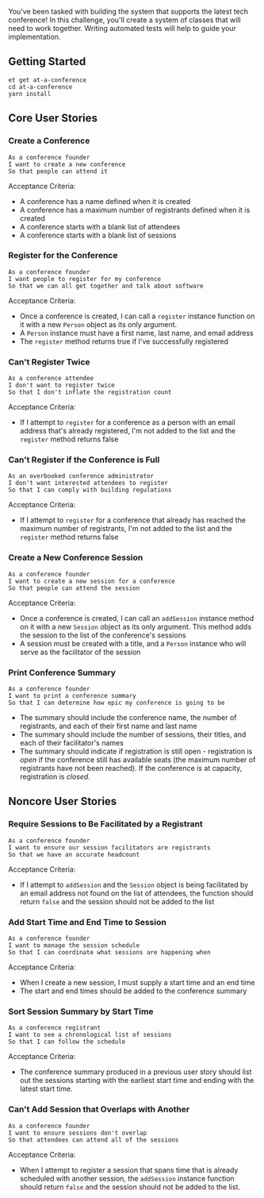 You've been tasked with building the system that supports the latest tech conference! In this challenge, you'll create a system of classes that will need to work together. Writing automated tests will help to guide your implementation.

## Getting Started

```no-highlight
et get at-a-conference
cd at-a-conference
yarn install
```

## Core User Stories

### Create a Conference

```no-highlight
As a conference founder
I want to create a new conference
So that people can attend it
```

Acceptance Criteria:

- A conference has a name defined when it is created
- A conference has a maximum number of registrants defined when it is created
- A conference starts with a blank list of attendees
- A conference starts with a blank list of sessions

### Register for the Conference

```no-highlight
As a conference founder
I want people to register for my conference
So that we can all get together and talk about software
```

Acceptance Criteria:

- Once a conference is created, I can call a `register` instance function on it with a new `Person` object as its only argument.
- A `Person` instance must have a first name, last name, and email address
- The `register` method returns true if I've successfully registered

### Can't Register Twice

```no-highlight
As a conference attendee
I don't want to register twice
So that I don't inflate the registration count
```

Acceptance Criteria:

- If I attempt to `register` for a conference as a person with an email address that's already registered, I'm not added to the list and the `register` method returns false

### Can't Register if the Conference is Full

```no-highlight
As an overbooked conference administrator
I don't want interested attendees to register
So that I can comply with building regulations
```

Acceptance Criteria:

- If I attempt to `register` for a conference that already has reached the maximum number of registrants, I'm not added to the list and the `register` method returns false

### Create a New Conference Session

```no-highlight
As a conference founder
I want to create a new session for a conference
So that people can attend the session
```

Acceptance Criteria:

- Once a conference is created, I can call an `addSession` instance method on it with a new `Session` object as its only argument. This method adds the session to the list of the conference's sessions
- A session must be created with a title, and a `Person` instance who will serve as the facilitator of the session

### Print Conference Summary

```no-highlight
As a conference founder
I want to print a conference summary
So that I can determine how epic my conference is going to be
```

- The summary should include the conference name, the number of registrants, and each of their first name and last name
- The summary should include the number of sessions, their titles, and each of their facilitator's names
- The summary should indicate if registration is still open - registration is _open_ if the conference still has available seats (the maximum number of registrants have not been reached). If the conference is at capacity, registration is _closed_.

## Noncore User Stories

### Require Sessions to Be Facilitated by a Registrant

```no-highlight
As a conference founder
I want to ensure our session facilitators are registrants
So that we have an accurate headcount
```

Acceptance Criteria:

- If I attempt to `addSession` and the `Session` object is being facilitated by an email address not found on the list of attendees, the function should return `false` and the session should not be added to the list

### Add Start Time and End Time to Session

```no-highlight
As a conference founder
I want to manage the session schedule
So that I can coordinate what sessions are happening when
```

Acceptance Criteria:

- When I create a new session, I must supply a start time and an end time
- The start and end times should be added to the conference summary

### Sort Session Summary by Start Time

```no-highlight
As a conference registrant
I want to see a chronological list of sessions
So that I can follow the schedule
```

Acceptance Criteria:

- The conference summary produced in a previous user story should list out the sessions starting with the earliest start time and ending with the latest start time.

### Can't Add Session that Overlaps with Another

```no-highlight
As a conference founder
I want to ensure sessions don't overlap
So that attendees can attend all of the sessions
```

Acceptance Criteria:

- When I attempt to register a session that spans time that is already scheduled with another session, the `addSession` instance function should return `false` and the session should not be added to the list.
